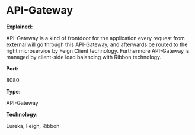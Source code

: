 # API-Gateway

**Explained:**

API-Gateway is a kind of frontdoor for the application every request from external will go through this API-Gateway, and afterwards be routed to the right microservice by Feign Client technology. Furthermore API-Gateway is managed by client-side load balancing with Ribbon technology.

**Port:**

8080

**Type:**

API-Gateway

**Technology:**

Eureka, Feign, Ribbon
